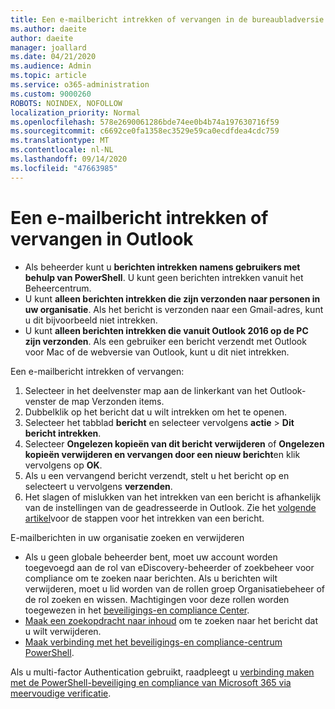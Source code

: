 ```yaml
---
title: Een e-mailbericht intrekken of vervangen in de bureaubladversie van Outlook
ms.author: daeite
author: daeite
manager: joallard
ms.date: 04/21/2020
ms.audience: Admin
ms.topic: article
ms.service: o365-administration
ms.custom: 9000260
ROBOTS: NOINDEX, NOFOLLOW
localization_priority: Normal
ms.openlocfilehash: 578e2690061286bde74ee0b4b74a197630716f59
ms.sourcegitcommit: c6692ce0fa1358ec3529e59ca0ecdfdea4cdc759
ms.translationtype: MT
ms.contentlocale: nl-NL
ms.lasthandoff: 09/14/2020
ms.locfileid: "47663985"
---
```

# <a name="recall-or-replace-an-outlook-email-message"></a>Een e-mailbericht intrekken of vervangen in Outlook

- Als beheerder kunt u **berichten intrekken namens gebruikers met behulp van PowerShell**. U kunt geen berichten intrekken vanuit het Beheercentrum.
- U kunt **alleen berichten intrekken die zijn verzonden naar personen in uw organisatie**. Als het bericht is verzonden naar een Gmail-adres, kunt u dit bijvoorbeeld niet intrekken.
- U kunt **alleen berichten intrekken die vanuit Outlook 2016 op de PC zijn verzonden**. Als een gebruiker een bericht verzendt met Outlook voor Mac of de webversie van Outlook, kunt u dit niet intrekken.

Een e-mailbericht intrekken of vervangen:

1. Selecteer in het deelvenster map aan de linkerkant van het Outlook-venster de map Verzonden items.
1. Dubbelklik op het bericht dat u wilt intrekken om het te openen.
1. Selecteer het tabblad **bericht** en selecteer vervolgens **actie**  >  **Dit bericht intrekken**.
1. Selecteer **Ongelezen kopieën van dit bericht verwijderen** of **Ongelezen kopieën verwijderen en vervangen door een nieuw bericht**en klik vervolgens op **OK**.
1. Als u een vervangend bericht verzendt, stelt u het bericht op en selecteert u vervolgens **verzenden**.
1. Het slagen of mislukken van het intrekken van een bericht is afhankelijk van de instellingen van de geadresseerde in Outlook. Zie het [volgende artikel](https://support.office.com/article/35027f88-d655-4554-b4f8-6c0729a723a0)voor de stappen voor het intrekken van een bericht.

E-mailberichten in uw organisatie zoeken en verwijderen

- Als u geen globale beheerder bent, moet uw account worden toegevoegd aan de rol van eDiscovery-beheerder of zoekbeheer voor compliance om te zoeken naar berichten. Als u berichten wilt verwijderen, moet u lid worden van de rollen groep Organisatiebeheer of de rol zoeken en wissen. Machtigingen voor deze rollen worden toegewezen in het [beveiligings-en compliance Center](https://go.microsoft.com/fwlink/?linkid=2083731).
- [Maak een zoekopdracht naar inhoud](https://docs.microsoft.com/microsoft-365/compliance/content-search) om te zoeken naar het bericht dat u wilt verwijderen.
- [Maak verbinding met het beveiligings-en compliance-centrum PowerShell](https://docs.microsoft.com/powershell/exchange/office-365-scc/connect-to-scc-powershell/connect-to-scc-powershell?view=exchange-ps).

Als u multi-factor Authentication gebruikt, raadpleegt u [verbinding maken met de PowerShell-beveiliging en compliance van Microsoft 365 via meervoudige verificatie](https://docs.microsoft.com/powershell/exchange/office-365-scc/connect-to-scc-powershell/mfa-connect-to-scc-powershell?view=exchange-ps).